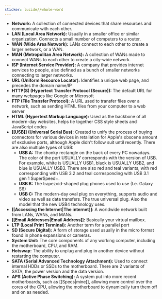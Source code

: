 ```yaml
---
sticker: lucide//whole-word
---
```

- **Network:** A collection of connected devices that share resources and communicate with each other.
- **LAN (Local Area Network):** Usually in a smaller office or similar organization. Connects a small number of computers to a router.
- **WAN (Wide Area Network):** LANs connect to each other to create a larger network, or a WAN.
- **MAN (Metropolitan Area Network):**  A collection of WANs made to connect WANs to each other to create a city-wide network.
- **ISP (Internet Service Provider):** A company that provides internet services to people, also defined as a bunch of smaller networks connecting to larger networks.
- **URL (Uniform Resource Locator):** Identifies a unique web page, and precedes the domain name/IP
- **HTTP(S) (Hypertext Transfer Protocol (Secure)):** The default URL for many webpages like Google or Microsoft
- **FTP (File Transfer Protocol):** A URL used to transfer files over a network, such as sending HTML files from your computer to a web server
- **HTML (Hypertext Markup Language):** Used as the backbone of all modern-day websites, helps tie together CSS style sheets and JavaScript codes
- **[[USB]] (Universal Serial Bus):** Created to unify the process of buying connectors for various devices in retaliation for Apple's obscene amount of exclusive ports, although Apple didn't follow suit until recently. There are also multiple types of USB:
	- **USB A:** The chonky rectangle on the back of every PC nowadays. The color of the port USUALLY corresponds with the version of USB. For example, white is USUALLY USB1, black is USUALLY USB2, and blue is USUALLY USB3. There are also red and teal variants, with red corresponding with USB 3.2 and teal corresponding with USB 3.1 gen 1 SuperSpeed+.
	- **USB B:** The trapezoid-shaped plug phones used to use (I.e. Galaxy S6)
	- **USB C:** The modern-day oval plug on everything, supports audio and video as well as data transfers. The true universal plug. Also the model that the new USB4 technology uses.
- **[[Accessing the Internet|The internet]]:** A worldwide network built from LANs, WANs, and MANs.
- **[[Email Addresses|Email Address]]:** Basically your virtual mailbox. 
- **LTP (Local Print Terminal):** Another term for a parallel port
- **SD (Secure Digital):** A form of storage used usually in the micro format found in phone expansions or cameras.
- **System Unit:** The core components of any working computer, including the motherboard, CPU, and RAM.
- **Hotswap:** The ability to unplug and plug in another device without restarting the computer.
- **SATA (Serial Advanced Technology Attachment):** Used to connect internal HDDs or SSDs to the motherboard. There are 2 variants of SATA, the power version and the data version.
- **APS (Active Phase Switching):** A system put into more recent motherboards, such as [[Specs|mine]], allowing more control over the cores of the CPU, allowing the motherboard to dynamically turn them off and on as needed.
